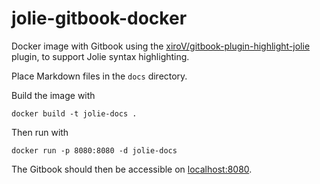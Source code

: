 # jolie-gitbook-docker

Docker image with Gitbook using the [xiroV/gitbook-plugin-highlight-jolie](https://github.com/xiroV/gitbook-plugin-highlight-jolie) plugin, to support Jolie syntax highlighting.

Place Markdown files in the `docs` directory.

Build the image with

```
docker build -t jolie-docs .
```

Then run with

```
docker run -p 8080:8080 -d jolie-docs
```

The Gitbook should then be accessible on [localhost:8080](http://localhost:8080).
